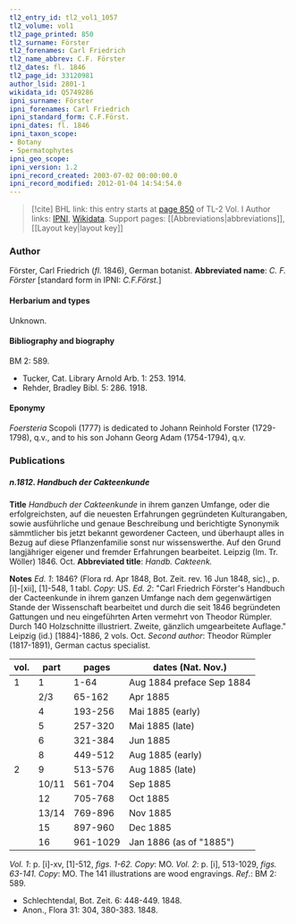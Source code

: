 ```yaml
---
tl2_entry_id: tl2_vol1_1057
tl2_volume: vol1
tl2_page_printed: 850
tl2_surname: Förster
tl2_forenames: Carl Friedrich
tl2_name_abbrev: C.F. Förster
tl2_dates: fl. 1846
tl2_page_id: 33120981
author_lsid: 2801-1
wikidata_id: Q5749286
ipni_surname: Förster
ipni_forenames: Carl Friedrich
ipni_standard_form: C.F.Först.
ipni_dates: fl. 1846
ipni_taxon_scope: 
- Botany
- Spermatophytes
ipni_geo_scope: 
ipni_version: 1.2
ipni_record_created: 2003-07-02 00:00:00.0
ipni_record_modified: 2012-01-04 14:54:54.0
---
```


> [!cite] BHL link: this entry starts at [page 850](https://www.biodiversitylibrary.org/page/33120981) of TL-2 Vol. I
> Author links: [IPNI](https://www.ipni.org/a/2801-1), [Wikidata](https://www.wikidata.org/wiki/Q5749286). Support pages: [[Abbreviations|abbreviations]], [[Layout key|layout key]]

### Author

Förster, Carl Friedrich (*fl*. 1846), German botanist.
**Abbreviated name**: *C. F. Förster* \[standard form in IPNI: *C.F.Först.*\]

#### Herbarium and types

Unknown.

#### Bibliography and biography

BM 2: 589.
- Tucker, Cat. Library Arnold Arb. 1: 253. 1914.
- Rehder, Bradley Bibl. 5: 286. 1918.

#### Eponymy

*Foersteria* Scopoli (1777) is dedicated to Johann Reinhold Forster (1729-1798), q.v., and to his son Johann Georg Adam (1754-1794), q.v.

### Publications

##### n.1812. Handbuch der Cakteenkunde

**Title**
*Handbuch der Cakteenkunde* in ihrem ganzen Umfange, oder die erfolgreichsten, auf die neuesten Erfahrungen gegründeten Kulturangaben, sowie ausführliche und genaue Beschreibung und berichtigte Synonymik sämmtlicher bis jetzt bekannt gewordener Cacteen, und überhaupt alles in Bezug auf diese Pflanzenfamilie sonst nur wissenswerthe. Auf den Grund langjähriger eigener und fremder Erfahrungen bearbeitet. Leipzig (Im. Tr. Wöller) 1846. Oct.
**Abbreviated title**: *Handb. Cakteenk.*

**Notes**
*Ed. 1*: 1846? (Flora rd. Apr 1848, Bot. Zeit. rev. 16 Jun 1848, sic)., p. \[i\]-\[xii\], \[1\]-548, 1 tabl. *Copy*: US.
*Ed. 2*: "Carl Friedrich Förster's Handbuch der Cacteenkunde in ihrem ganzen Umfange nach dem gegenwärtigen Stande der Wissenschaft bearbeitet und durch die seit 1846 begründeten Gattungen und neu eingeführten Arten vermehrt von Theodor Rümpler. Durch 140 Holzschnitte illustriert. Zweite, gänzlich umgearbeitete Auflage." Leipzig (id.) \[1884\]-1886, 2 vols. Oct.
*Second author*: Theodor Rümpler (1817-1891), German cactus specialist.

|vol.	|part	|pages	|dates (Nat. Nov.)|
|---	|---	|---	|---	|
|1	|1	|1-64	|Aug 1884 preface Sep 1884|
|	|2/3	|65-162	|Apr 1885|
|	|4	|193-256	|Mai 1885 (early)|
|	|5	|257-320	|Mai 1885 (late)|
|	|6	|321-384	|Jun 1885|
|	|8	|449-512	|Aug 1885 (early)|
|2	|9	|513-576	|Aug 1885 (late)|
|	|10/11	|561-704	|Sep 1885|
|	|12	|705-768	|Oct 1885|
|	|13/14	|769-896	|Nov 1885|
|	|15	|897-960	|Dec 1885|
|	|16	|961-1029	|Jan 1886 (as of "1885")|

*Vol. 1*: p. \[i\]-xv, \[1\]-512, *figs. 1-62. Copy*: MO.
*Vol. 2*: p. \[i\], 513-1029, *figs. 63-141. Copy*: MO.
The 141 illustrations are wood engravings.
*Ref*.: BM 2: 589.
- Schlechtendal, Bot. Zeit. 6: 448-449. 1848.
- Anon., Flora 31: 304, 380-383. 1848.

